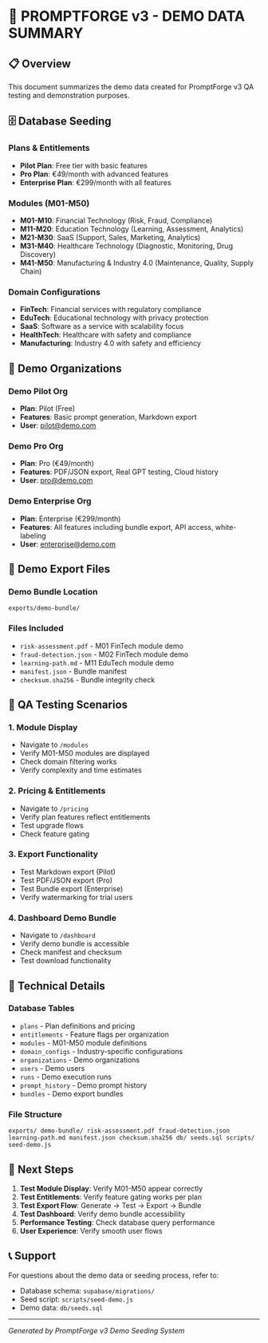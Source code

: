 # 🚀 PROMPTFORGE v3 - DEMO DATA SUMMARY

## 📋 Overview
This document summarizes the demo data created for PromptForge v3 QA testing and demonstration purposes.

## 🗄️ Database Seeding

### Plans & Entitlements
- **Pilot Plan**: Free tier with basic features
- **Pro Plan**: €49/month with advanced features
- **Enterprise Plan**: €299/month with all features

### Modules (M01-M50)
- **M01-M10**: Financial Technology (Risk, Fraud, Compliance)
- **M11-M20**: Education Technology (Learning, Assessment, Analytics)
- **M21-M30**: SaaS (Support, Sales, Marketing, Analytics)
- **M31-M40**: Healthcare Technology (Diagnostic, Monitoring, Drug Discovery)
- **M41-M50**: Manufacturing & Industry 4.0 (Maintenance, Quality, Supply Chain)

### Domain Configurations
- **FinTech**: Financial services with regulatory compliance
- **EduTech**: Educational technology with privacy protection
- **SaaS**: Software as a service with scalability focus
- **HealthTech**: Healthcare with safety and compliance
- **Manufacturing**: Industry 4.0 with safety and efficiency

## 🧪 Demo Organizations

### Demo Pilot Org
- **Plan**: Pilot (Free)
- **Features**: Basic prompt generation, Markdown export
- **User**: pilot@demo.com

### Demo Pro Org
- **Plan**: Pro (€49/month)
- **Features**: PDF/JSON export, Real GPT testing, Cloud history
- **User**: pro@demo.com

### Demo Enterprise Org
- **Plan**: Enterprise (€299/month)
- **Features**: All features including bundle export, API access, white-labeling
- **User**: enterprise@demo.com

## 📁 Demo Export Files

### Demo Bundle Location
`exports/demo-bundle/`

### Files Included
- `risk-assessment.pdf` - M01 FinTech module demo
- `fraud-detection.json` - M02 FinTech module demo
- `learning-path.md` - M11 EduTech module demo
- `manifest.json` - Bundle manifest
- `checksum.sha256` - Bundle integrity check

## 🎯 QA Testing Scenarios

### 1. Module Display
- Navigate to `/modules`
- Verify M01-M50 modules are displayed
- Check domain filtering works
- Verify complexity and time estimates

### 2. Pricing & Entitlements
- Navigate to `/pricing`
- Verify plan features reflect entitlements
- Test upgrade flows
- Check feature gating

### 3. Export Functionality
- Test Markdown export (Pilot)
- Test PDF/JSON export (Pro)
- Test Bundle export (Enterprise)
- Verify watermarking for trial users

### 4. Dashboard Demo Bundle
- Navigate to `/dashboard`
- Verify demo bundle is accessible
- Check manifest and checksum
- Test download functionality

## 🔧 Technical Details

### Database Tables
- `plans` - Plan definitions and pricing
- `entitlements` - Feature flags per organization
- `modules` - M01-M50 module definitions
- `domain_configs` - Industry-specific configurations
- `organizations` - Demo organizations
- `users` - Demo users
- `runs` - Demo execution runs
- `prompt_history` - Demo prompt history
- `bundles` - Demo export bundles

### File Structure
``
exports/
  demo-bundle/
    risk-assessment.pdf
    fraud-detection.json
    learning-path.md
    manifest.json
    checksum.sha256
db/
  seeds.sql
scripts/
  seed-demo.js
``

## 🚀 Next Steps

1. **Test Module Display**: Verify M01-M50 appear correctly
2. **Test Entitlements**: Verify feature gating works per plan
3. **Test Export Flow**: Generate → Test → Export → Bundle
4. **Test Dashboard**: Verify demo bundle accessibility
5. **Performance Testing**: Check database query performance
6. **User Experience**: Verify smooth user flows

## 📞 Support

For questions about the demo data or seeding process, refer to:
- Database schema: `supabase/migrations/`
- Seed script: `scripts/seed-demo.js`
- Demo data: `db/seeds.sql`

---
*Generated by PromptForge v3 Demo Seeding System*
